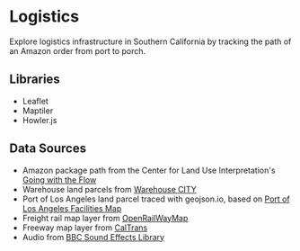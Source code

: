 # Logistics
Explore logistics infrastructure in Southern California by tracking the path of an Amazon order from port to porch. 

## Libraries
- Leaflet
- Maptiler
- Howler.js

## Data Sources
- Amazon package path from the Center for Land Use Interpretation's [Going with the Flow](https://clui.org/newsletter/winter-2022/going-flow)
- Warehouse land parcels from [Warehouse CITY](https://radicalresearch.shinyapps.io/WarehouseCITY/)
- Port of Los Angeles land parcel traced with geojson.io, based on [Port of Los Angeles Facilities Map](https://kentico.portoflosangeles.org/getmedia/07e1377d-b452-4ecb-a629-9a0c69410805/pola-facilities-map)
- Freight rail map layer from [OpenRailWayMap](https://openrailwaymap.org/)
- Freeway map layer from [CalTrans](https://data.ca.gov/dataset/national-highway-system)
- Audio from [BBC Sound Effects Library](https://sound-effects.bbcrewind.co.uk/)